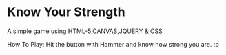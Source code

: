 Know Your Strength
===================
  A simple game using HTML-5,CANVAS,JQUERY & CSS

How To Play:
    Hit the button with Hammer and know how strong you are. :p
